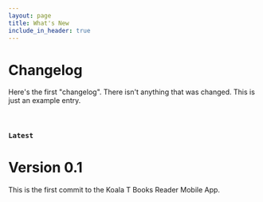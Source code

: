 ```yaml
---
layout: page
title: What's New
include_in_header: true
---
```


# Changelog
Here's the first "changelog".  There isn't anything that was changed.  This is just an example entry.

<br>

### `Latest`
# **Version 0.1**
This is the first commit to the Koala T Books Reader Mobile App. 
